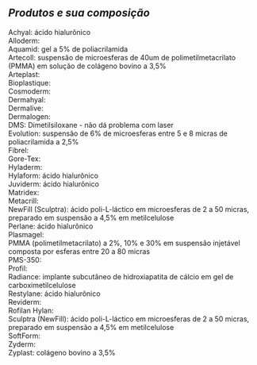 ## ***Produtos e sua composição***


Achyal: ácido hialurônico  
Alloderm:  
Aquamid: gel a 5% de poliacrilamida  
Artecoll: suspensão de microesferas de 40um de polimetilmetacrilato (PMMA) em solução de colágeno bovino a 3,5%  
Arteplast:  
Bioplastique:  
Cosmoderm:  
Dermahyal:  
Dermalive:  
Dermalogen:  
DMS: Dimetilsiloxane - não dá problema com laser  
Evolution: suspensão de 6% de microesferas entre 5 e 8 micras de poliacrilamida a 2,5%  
Fibrel:  
Gore-Tex:  
Hyladerm:  
Hylaform: ácido hialurônico  
Juviderm: ácido hialurônico  
Matridex:  
Metacrill:  
NewFill (Sculptra): ácido poli-L-láctico em microesferas de 2 a 50 micras, preparado em suspensão a 4,5% em metilcelulose  
Perlane: ácido hialurônico  
Plasmagel:  
PMMA (polimetilmetacrilato) a 2%, 10% e 30% em suspensão injetável composta por esferas entre 20 a 80 micras  
PMS-350:  
Profil:  
Radiance: implante subcutâneo de hidroxiapatita de cálcio em gel de carboximetilcelulose  
Restylane: ácido hialurônico  
Reviderm:  
Rofilan Hylan:  
Sculptra (NewFill): ácido poli-L-láctico em microesferas de 2 a 50 micras, preparado em suspensão a 4,5% em metilcelulose  
SoftForm:  
Zyderm:  
Zyplast: colágeno bovino a 3,5%


